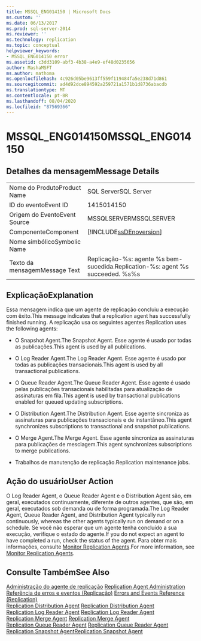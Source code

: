 ```yaml
---
title: MSSQL_ENG014150 | Microsoft Docs
ms.custom: ''
ms.date: 06/13/2017
ms.prod: sql-server-2014
ms.reviewer: ''
ms.technology: replication
ms.topic: conceptual
helpviewer_keywords:
- MSSQL_ENG014150 error
ms.assetid: c3dd3109-abf3-4b38-a4e9-ef48d0235656
author: MashaMSFT
ms.author: mathoma
ms.openlocfilehash: 4c926d05be9613ff559f119484fa5e238d71d861
ms.sourcegitcommit: ad4d92dce894592a259721a1571b1d8736abacdb
ms.translationtype: MT
ms.contentlocale: pt-BR
ms.lasthandoff: 08/04/2020
ms.locfileid: "87569366"
---
```

# <a name="mssql_eng014150"></a><span data-ttu-id="c7857-102">MSSQL_ENG014150</span><span class="sxs-lookup"><span data-stu-id="c7857-102">MSSQL_ENG014150</span></span>
    
## <a name="message-details"></a><span data-ttu-id="c7857-103">Detalhes da mensagem</span><span class="sxs-lookup"><span data-stu-id="c7857-103">Message Details</span></span>  
  
|||  
|-|-|  
|<span data-ttu-id="c7857-104">Nome do Produto</span><span class="sxs-lookup"><span data-stu-id="c7857-104">Product Name</span></span>|<span data-ttu-id="c7857-105">SQL Server</span><span class="sxs-lookup"><span data-stu-id="c7857-105">SQL Server</span></span>|  
|<span data-ttu-id="c7857-106">ID do evento</span><span class="sxs-lookup"><span data-stu-id="c7857-106">Event ID</span></span>|<span data-ttu-id="c7857-107">14150</span><span class="sxs-lookup"><span data-stu-id="c7857-107">14150</span></span>|  
|<span data-ttu-id="c7857-108">Origem do Evento</span><span class="sxs-lookup"><span data-stu-id="c7857-108">Event Source</span></span>|<span data-ttu-id="c7857-109">MSSQLSERVER</span><span class="sxs-lookup"><span data-stu-id="c7857-109">MSSQLSERVER</span></span>|  
|<span data-ttu-id="c7857-110">Componente</span><span class="sxs-lookup"><span data-stu-id="c7857-110">Component</span></span>|[!INCLUDE[ssDEnoversion](../../includes/ssdenoversion-md.md)]|  
|<span data-ttu-id="c7857-111">Nome simbólico</span><span class="sxs-lookup"><span data-stu-id="c7857-111">Symbolic Name</span></span>||  
|<span data-ttu-id="c7857-112">Texto da mensagem</span><span class="sxs-lookup"><span data-stu-id="c7857-112">Message Text</span></span>|<span data-ttu-id="c7857-113">Replicação-%s: agente %s bem-sucedida.</span><span class="sxs-lookup"><span data-stu-id="c7857-113">Replication-%s: agent %s succeeded.</span></span> <span data-ttu-id="c7857-114">%s</span><span class="sxs-lookup"><span data-stu-id="c7857-114">%s</span></span>|  
  
## <a name="explanation"></a><span data-ttu-id="c7857-115">Explicação</span><span class="sxs-lookup"><span data-stu-id="c7857-115">Explanation</span></span>  
 <span data-ttu-id="c7857-116">Essa mensagem indica que um agente de replicação concluiu a execução com êxito.</span><span class="sxs-lookup"><span data-stu-id="c7857-116">This message indicates that a replication agent has successfully finished running.</span></span> <span data-ttu-id="c7857-117">A replicação usa os seguintes agentes:</span><span class="sxs-lookup"><span data-stu-id="c7857-117">Replication uses the following agents:</span></span>  
  
-   <span data-ttu-id="c7857-118">O Snapshot Agent.</span><span class="sxs-lookup"><span data-stu-id="c7857-118">The Snapshot Agent.</span></span> <span data-ttu-id="c7857-119">Esse agente é usado por todas as publicações.</span><span class="sxs-lookup"><span data-stu-id="c7857-119">This agent is used by all publications.</span></span>  
  
-   <span data-ttu-id="c7857-120">O Log Reader Agent.</span><span class="sxs-lookup"><span data-stu-id="c7857-120">The Log Reader Agent.</span></span> <span data-ttu-id="c7857-121">Esse agente é usado por todas as publicações transacionais.</span><span class="sxs-lookup"><span data-stu-id="c7857-121">This agent is used by all transactional publications.</span></span>  
  
-   <span data-ttu-id="c7857-122">O Queue Reader Agent.</span><span class="sxs-lookup"><span data-stu-id="c7857-122">The Queue Reader Agent.</span></span> <span data-ttu-id="c7857-123">Esse agente é usado pelas publicações transacionais habilitadas para atualização de assinaturas em fila.</span><span class="sxs-lookup"><span data-stu-id="c7857-123">This agent is used by transactional publications enabled for queued updating subscriptions.</span></span>  
  
-   <span data-ttu-id="c7857-124">O Distribution Agent.</span><span class="sxs-lookup"><span data-stu-id="c7857-124">The Distribution Agent.</span></span> <span data-ttu-id="c7857-125">Esse agente sincroniza as assinaturas para publicações transacionais e de instantâneo.</span><span class="sxs-lookup"><span data-stu-id="c7857-125">This agent synchronizes subscriptions to transactional and snapshot publications.</span></span>  
  
-   <span data-ttu-id="c7857-126">O Merge Agent.</span><span class="sxs-lookup"><span data-stu-id="c7857-126">The Merge Agent.</span></span> <span data-ttu-id="c7857-127">Esse agente sincroniza as assinaturas para publicações de mesclagem.</span><span class="sxs-lookup"><span data-stu-id="c7857-127">This agent synchronizes subscriptions to merge publications.</span></span>  
  
-   <span data-ttu-id="c7857-128">Trabalhos de manutenção de replicação.</span><span class="sxs-lookup"><span data-stu-id="c7857-128">Replication maintenance jobs.</span></span>  
  
## <a name="user-action"></a><span data-ttu-id="c7857-129">Ação do usuário</span><span class="sxs-lookup"><span data-stu-id="c7857-129">User Action</span></span>  
 <span data-ttu-id="c7857-130">O Log Reader Agent, o Queue Reader Agent e o Distribution Agent são, em geral, executados continuamente, diferente de outros agentes, que são, em geral, executados sob demanda ou de forma programada.</span><span class="sxs-lookup"><span data-stu-id="c7857-130">The Log Reader Agent, Queue Reader Agent, and Distribution Agent typically run continuously, whereas the other agents typically run on demand or on a schedule.</span></span> <span data-ttu-id="c7857-131">Se você não esperar que um agente tenha concluído a sua execução, verifique o estado do agente.</span><span class="sxs-lookup"><span data-stu-id="c7857-131">If you do not expect an agent to have completed a run, check the status of the agent.</span></span> <span data-ttu-id="c7857-132">Para obter mais informações, consulte [Monitor Replication Agents](agents/replication-agents-overview.md).</span><span class="sxs-lookup"><span data-stu-id="c7857-132">For more information, see [Monitor Replication Agents](agents/replication-agents-overview.md).</span></span>  
  
## <a name="see-also"></a><span data-ttu-id="c7857-133">Consulte Também</span><span class="sxs-lookup"><span data-stu-id="c7857-133">See Also</span></span>  
 <span data-ttu-id="c7857-134">[Administração do agente de replicação](agents/replication-agent-administration.md) </span><span class="sxs-lookup"><span data-stu-id="c7857-134">[Replication Agent Administration](agents/replication-agent-administration.md) </span></span>  
 <span data-ttu-id="c7857-135">[Referência de erros e eventos &#40;Replicação&#41;](errors-and-events-reference-replication.md) </span><span class="sxs-lookup"><span data-stu-id="c7857-135">[Errors and Events Reference &#40;Replication&#41;](errors-and-events-reference-replication.md) </span></span>  
 <span data-ttu-id="c7857-136">[Replication Distribution Agent](agents/replication-distribution-agent.md) </span><span class="sxs-lookup"><span data-stu-id="c7857-136">[Replication Distribution Agent](agents/replication-distribution-agent.md) </span></span>  
 <span data-ttu-id="c7857-137">[Replication Log Reader Agent](agents/replication-log-reader-agent.md) </span><span class="sxs-lookup"><span data-stu-id="c7857-137">[Replication Log Reader Agent](agents/replication-log-reader-agent.md) </span></span>  
 <span data-ttu-id="c7857-138">[Replication Merge Agent](agents/replication-merge-agent.md) </span><span class="sxs-lookup"><span data-stu-id="c7857-138">[Replication Merge Agent](agents/replication-merge-agent.md) </span></span>  
 <span data-ttu-id="c7857-139">[Replication Queue Reader Agent](agents/replication-queue-reader-agent.md) </span><span class="sxs-lookup"><span data-stu-id="c7857-139">[Replication Queue Reader Agent](agents/replication-queue-reader-agent.md) </span></span>  
 [<span data-ttu-id="c7857-140">Replication Snapshot Agent</span><span class="sxs-lookup"><span data-stu-id="c7857-140">Replication Snapshot Agent</span></span>](agents/replication-snapshot-agent.md)  
  
  
